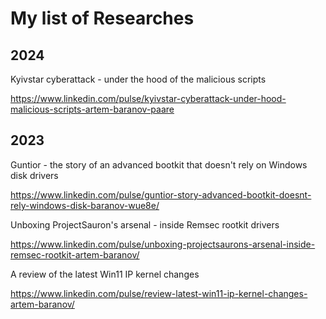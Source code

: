 # My list of Researches

## 2024
Kyivstar cyberattack - under the hood of the malicious scripts

https://www.linkedin.com/pulse/kyivstar-cyberattack-under-hood-malicious-scripts-artem-baranov-paare

## 2023
Guntior - the story of an advanced bootkit that doesn't rely on Windows disk drivers

https://www.linkedin.com/pulse/guntior-story-advanced-bootkit-doesnt-rely-windows-disk-baranov-wue8e/

Unboxing ProjectSauron's arsenal - inside Remsec rootkit drivers

https://www.linkedin.com/pulse/unboxing-projectsaurons-arsenal-inside-remsec-rootkit-artem-baranov/

A review of the latest Win11 IP kernel changes

https://www.linkedin.com/pulse/review-latest-win11-ip-kernel-changes-artem-baranov/
